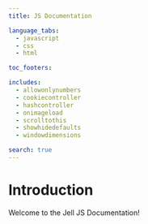```yaml
---
title: JS Documentation

language_tabs:
  - javascript
  - css
  - html

toc_footers:

includes:
  - allowonlynumbers
  - cookiecontroller
  - hashcontroller
  - onimageload
  - scrolltothis
  - showhidedefaults
  - windowdimensions

search: true
---
```


# Introduction

Welcome to the Jell JS Documentation!

